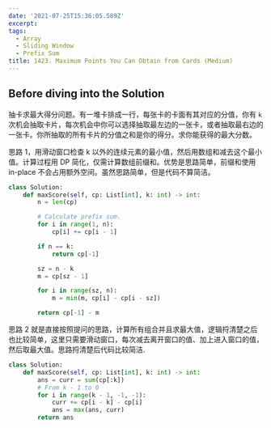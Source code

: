 ```yaml
---
date: '2021-07-25T15:36:05.589Z'
excerpt:
tags:
  - Array
  - Sliding Window
  - Prefix Sum
title: 1423. Maximum Points You Can Obtain from Cards (Medium)
---
```


## Before diving into the Solution

抽卡求最大得分问题。有一堆卡排成一行，每张卡的卡面有其对应的分值，你有 `k` 次机会抽取卡片，每次机会中你可以选择抽取最左边的一张卡，或者抽取最右边的一张卡。你所抽取的所有卡片的分值之和是你的得分。求你能获得的最大分数。

<!-- more -->

思路 1，用滑动窗口检查 k 以外的连续元素的最小值，然后用数组和减去这个最小值。计算过程用 DP 简化，仅需计算数组前缀和。优势是思路简单，前缀和使用 in-place 不会占用额外空间。虽然思路简单，但是代码不算简洁。

```python
class Solution:
    def maxScore(self, cp: List[int], k: int) -> int:
        n = len(cp)

        # Calculate prefix sum.
        for i in range(1, n):
            cp[i] += cp[i - 1]

        if n == k:
            return cp[-1]

        sz = n - k
        m = cp[sz - 1]

        for i in range(sz, n):
            m = min(m, cp[i] - cp[i - sz])

        return cp[-1] - m
```

思路 2 就是直接按照提问的思路，计算所有组合并且求最大值，逻辑捋清楚之后也比较简单，这里只需要滑动窗口，每次减去离开窗口的值、加上进入窗口的值，然后取最大值。思路捋清楚后代码比较简洁.

```python
class Solution:
    def maxScore(self, cp: List[int], k: int) -> int:
        ans = curr = sum(cp[:k])
        # From k - 1 to 0
        for i in range(k - 1, -1, -1):
            curr += cp[i - k] - cp[i]
            ans = max(ans, curr)
        return ans
```
